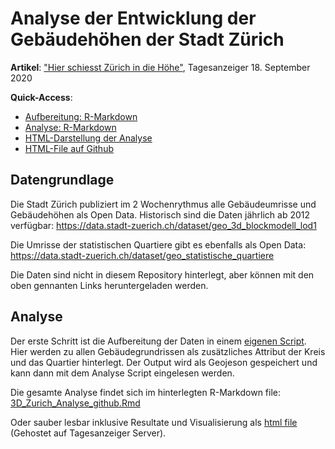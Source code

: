 # Analyse der Entwicklung der Gebäudehöhen der Stadt Zürich

**Artikel**: ["Hier schiesst Zürich in die Höhe"](https://www.tagesanzeiger.ch/hier-schiesst-zuerich-in-die-hoehe-336605433294), Tagesanzeiger 18. September 2020

**Quick-Access**: 
* [Aufbereitung: R-Markdown](3D_Zurich_Aufbereitung.Rmd)
* [Analyse: R-Markdown](3D_Zurich_Analyse_github.Rmd)
* [HTML-Darstellung der Analyse](https://interaktiv.tagesanzeiger.ch/2020/daten_Zurich3D/3D_Zurich_Analyse_github.html)
* [HTML-File auf Github](3D_Zurich_Analyse_github.html)


## Datengrundlage
Die Stadt Zürich publiziert im 2 Wochenrythmus alle Gebäudeumrisse und Gebäudehöhen als Open Data. Historisch sind die Daten jährlich ab 2012 verfügbar:
https://data.stadt-zuerich.ch/dataset/geo_3d_blockmodell_lod1

Die Umrisse der statistischen Quartiere gibt es ebenfalls als Open Data:
https://data.stadt-zuerich.ch/dataset/geo_statistische_quartiere

Die Daten sind nicht in diesem Repository hinterlegt, aber können mit den oben gennanten Links heruntergeladen werden.

## Analyse
Der erste Schritt ist die Aufbereitung der Daten in einem [eigenen Script](3D_Zurich_Aufbereitung.Rmd). Hier werden zu allen Gebäudegrundrissen als zusätzliches Attribut der Kreis und das Quartier hinterlegt. Der Output wird als Geojeson gespeichert und kann dann mit dem Analyse Script eingelesen werden.

Die gesamte Analyse findet sich im hinterlegten R-Markdown file: [3D_Zurich_Analyse_github.Rmd](3D_Zurich_Analyse_github.Rmd)

Oder sauber lesbar inklusive Resultate und Visualisierung als [html file](https://interaktiv.tagesanzeiger.ch/2020/daten_Zurich3D/3D_Zurich_Analyse_github.html) (Gehostet auf Tagesanzeiger Server).
